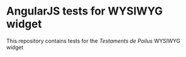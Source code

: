 # AngularJS tests for WYSIWYG widget
This repository contains tests for the _Testaments de Poilus_ WYSIWYG widget